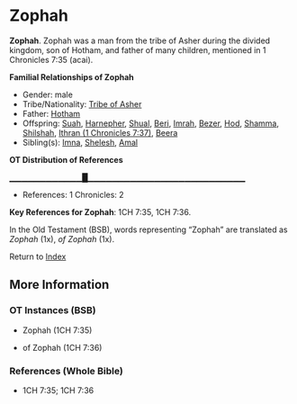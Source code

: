 # Zophah
**Zophah**. 
Zophah was a man from the tribe of Asher during the divided kingdom, son of Hotham, and father of many children, mentioned in 1 Chronicles 7:35 (acai). 




**Familial Relationships of Zophah**


* Gender: male
* Tribe/Nationality: [Tribe of Asher](../../../groups/md/acai/Asher.md)
* Father: [Hotham](Hotham.md)
* Offspring: [Suah](Suah.md), [Harnepher](Harnepher.md), [Shual](Shual.md), [Beri](Beri.md), [Imrah](Imrah.md), [Bezer](Bezer.md), [Hod](Hod.md), [Shamma](Shamma.md), [Shilshah](Shilshah.md), [Ithran (1 Chronicles 7:37)](Ithran.2.md), [Beera](Beera.md)
* Sibling(s): [Imna](Imna.md), [Shelesh](Shelesh.md), [Amal](Amal.md)


**OT Distribution of References**

▁▁▁▁▁▁▁▁▁▁▁▁█▁▁▁▁▁▁▁▁▁▁▁▁▁▁▁▁▁▁▁▁▁▁▁▁▁▁
* References: 1 Chronicles: 2



**Key References for Zophah**: 
1CH 7:35, 1CH 7:36. 


In the Old Testament (BSB), words representing “Zophah” are translated as 
*Zophah* (1x), *of Zophah* (1x). 




Return to [Index](00-Index.md)

## More Information

### OT Instances (BSB)

* Zophah (1CH 7:35)

* of Zophah (1CH 7:36)



### References (Whole Bible)

* 1CH 7:35; 1CH 7:36



